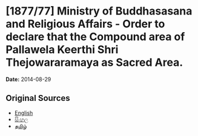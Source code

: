 # [1877/77] Ministry of Buddhasasana and Religious Affairs - Order to declare that the Compound area of Pallawela Keerthi Shri Thejowararamaya as Sacred Area.

**Date:** 2014-08-29

## Original Sources

- [English](https://documents.gov.lk/view/extra-gazettes/2014/8/1877-77_E.pdf)
- [සිංහල](https://documents.gov.lk/view/extra-gazettes/2014/8/1877-77_S.pdf)
- [தமிழ்](https://documents.gov.lk/view/extra-gazettes/2014/8/1877-77_T.pdf)
